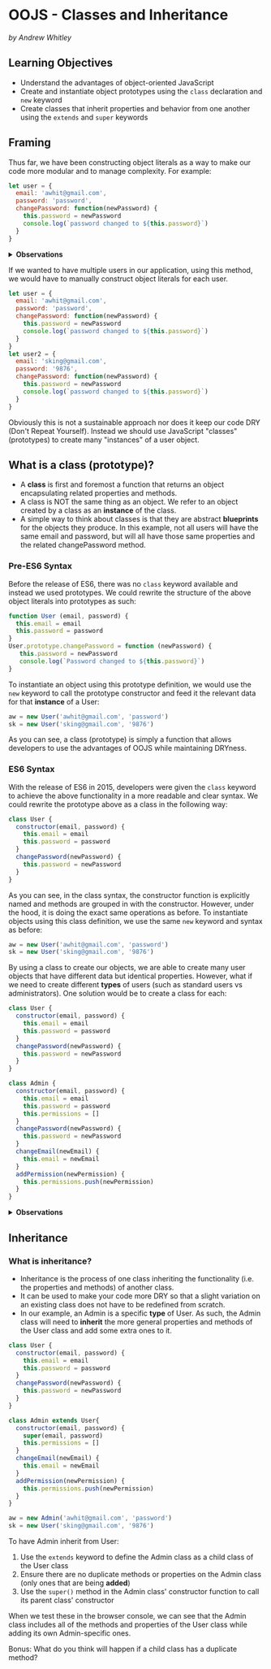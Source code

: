 # OOJS - Classes and Inheritance
*by Andrew Whitley*

## Learning Objectives
- Understand the advantages of object-oriented JavaScript
- Create and instantiate object prototypes using the `class` declaration and `new` keyword
- Create classes that inherit properties and behavior from one another using the `extends` and `super` keywords

## Framing
Thus far, we have been constructing object literals as a way to make our code more modular and to manage complexity. For example:

```js
let user = {
  email: 'awhit@gmail.com',
  password: 'password',
  changePassword: function(newPassword) {
    this.password = newPassword
    console.log(`password changed to ${this.password}`)
  }
}
```

<details>
<summary><strong>Observations </strong></summary>

  > * Our object groups together relevant data and methods
  > * There are fewer global variables.
  > * Our code is not very reusable / flexible ( i.e. what if we need there to be multiple users? ).

</details>

If we wanted to have multiple users in our application, using this method, we would have to manually construct object literals for each user.

```js
let user = {
  email: 'awhit@gmail.com',
  password: 'password',
  changePassword: function(newPassword) {
    this.password = newPassword
    console.log(`password changed to ${this.password}`)
  }
}
let user2 = {
  email: 'sking@gmail.com',
  password: '9876',
  changePassword: function(newPassword) {
    this.password = newPassword
    console.log(`password changed to ${this.password}`)
  }
}
```
Obviously this is not a sustainable approach nor does it keep our code DRY (Don't Repeat Yourself). Instead we should use JavaScript "classes" (prototypes) to create many "instances" of a user object.

## What is a class (prototype)?

- A **class** is first and foremost a function that returns an object encapsulating related properties and methods.
- A class is NOT the same thing as an object. We refer to an object created by a class as an **instance** of the class.
- A simple way to think about classes is that they are abstract **blueprints** for the objects they produce. In this example, not all users will have the same email and password, but will all have those same properties and the related changePassword method.

### Pre-ES6 Syntax

Before the release of ES6, there was no `class` keyword available and instead we used prototypes. We could rewrite the structure of the above object literals into prototypes as such:
```js
function User (email, password) {
  this.email = email
  this.password = password
}
User.prototype.changePassword = function (newPassword) {
   this.password = newPassword
   console.log(`Password changed to ${this.password}`)
}
```
To instantiate an object using this prototype definition, we would use the `new` keyword to call the prototype constructor and feed it the relevant data for that **instance** of a User:
```js
aw = new User('awhit@gmail.com', 'password')
sk = new User('sking@gmail.com', '9876')
```
As you can see, a class (prototype) is simply a function that allows developers to use the advantages of OOJS while maintaining DRYness.

### ES6 Syntax

With the release of ES6 in 2015, developers were given the `class` keyword to achieve the above functionality in a more readable and clear syntax. We could rewrite the prototype above as a class in the following way:
```js
class User {
  constructor(email, password) {
    this.email = email
    this.password = password
  }
  changePassword(newPassword) {
    this.password = newPassword
  }
}
```
As you can see, in the class syntax, the constructor function is explicitly named and methods are grouped in with the constructor. However, under the hood, it is doing the exact same operations as before. To instantiate objects using this class definition, we use the same `new` keyword and syntax as before:
```js
aw = new User('awhit@gmail.com', 'password')
sk = new User('sking@gmail.com', '9876')
```

By using a class to create our objects, we are able to create many user objects that have different data but identical properties. However, what if we need to create different **types** of users (such as standard users vs administrators). One solution would be to create a class for each:

```js
class User {
  constructor(email, password) {
    this.email = email
    this.password = password
  }
  changePassword(newPassword) {
    this.password = newPassword
  }
}

class Admin {
  constructor(email, password) {
    this.email = email
    this.password = password
    this.permissions = []
  }
  changePassword(newPassword) {
    this.password = newPassword
  }
  changeEmail(newEmail) {
    this.email = newEmail
  }
  addPermission(newPermission) {
    this.permissions.push(newPermission)
  }
}
```
<details>
<summary><strong>Observations </strong></summary>

  > * While this while allow us to have different kinds of users, it is not very DRY in that both classes share many of the same properties and methods
  > * The solution for this is to use class **inheritance** to allow one class to inherit properties and methods from another

</details>

## Inheritance

### What is inheritance?

- Inheritance is the process of one class inheriting the functionality (i.e. the properties and methods) of another class.
- It can be used to make your code more DRY so that a slight variation on an existing class does not have to be redefined from scratch.
- In our example, an Admin is a specific **type** of User. As such, the Admin class will need to **inherit** the more general properties and methods of the User class and add some extra ones to it.

```js
class User {
  constructor(email, password) {
    this.email = email
    this.password = password
  }
  changePassword(newPassword) {
    this.password = newPassword
  }
}

class Admin extends User{
  constructor(email, password) {
    super(email, password)
    this.permissions = []
  }
  changeEmail(newEmail) {
    this.email = newEmail
  }
  addPermission(newPermission) {
    this.permissions.push(newPermission)
  }
}

aw = new Admin('awhit@gmail.com', 'password')
sk = new User('sking@gmail.com', '9876')

```
To have Admin inherit from User:
1. Use the `extends` keyword to define the Admin class as a child class of the User class
2. Ensure there are no duplicate methods or properties on the Admin class (only ones that are being **added**)
3. Use the `super()` method in the Admin class' constructor function to call its parent class' constructor

When we test these in the browser console, we can see that the Admin class includes all of the methods and properties of the User class while adding its own Admin-specific ones.

Bonus: What do you think will happen if a child class has a duplicate method?
